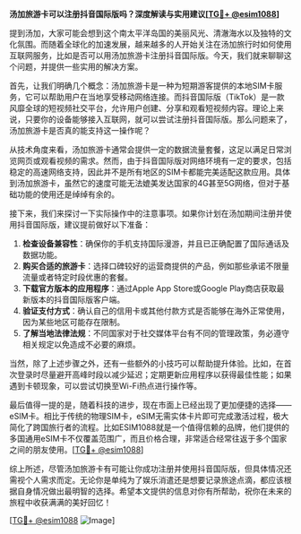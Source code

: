 **汤加旅游卡可以注册抖音国际版吗？深度解读与实用建议[[TG💪+ @esim1088](https://t.me/s/esim1088)]**

提到汤加，大家可能会想到这个南太平洋岛国的美丽风光、清澈海水以及独特的文化氛围。而随着全球化的加速发展，越来越多的人开始关注在汤加旅行时如何使用互联网服务，比如是否可以用汤加旅游卡注册抖音国际版。今天，我们就来聊聊这个问题，并提供一些实用的解决方案。

首先，让我们明确几个概念：汤加旅游卡是一种为短期游客提供的本地SIM卡服务，它可以帮助用户在当地享受移动网络连接。而抖音国际版（TikTok）是一款风靡全球的短视频社交平台，允许用户创建、分享和观看短视频内容。理论上来说，只要你的设备能够接入互联网，就可以尝试注册抖音国际版。那么问题来了，汤加旅游卡是否真的能支持这一操作呢？

从技术角度来看，汤加旅游卡通常会提供一定的数据流量套餐，这足以满足日常浏览网页或观看视频的需求。然而，由于抖音国际版对网络环境有一定的要求，包括稳定的高速网络支持，因此并不是所有地区的SIM卡都能完美适配这款应用。具体到汤加旅游卡，虽然它的速度可能无法媲美发达国家的4G甚至5G网络，但对于基础功能的使用还是绰绰有余的。

接下来，我们来探讨一下实际操作中的注意事项。如果你计划在汤加期间注册并使用抖音国际版，建议提前做好以下准备：

1. **检查设备兼容性**：确保你的手机支持国际漫游，并且已正确配置了国际通话及数据功能。
2. **购买合适的旅游卡**：选择口碑较好的运营商提供的产品，例如那些承诺不限量流量或者特定时段优惠的套餐。
3. **下载官方版本的应用程序**：通过Apple App Store或Google Play商店获取最新版本的抖音国际版客户端。
4. **验证支付方式**：确认自己的信用卡或其他付款方式是否能够在海外正常使用，因为某些地区可能存在限制。
5. **了解当地法律法规**：不同国家对于社交媒体平台有不同的管理政策，务必遵守相关规定以免造成不必要的麻烦。

当然，除了上述步骤之外，还有一些额外的小技巧可以帮助提升体验。比如，在首次登录时尽量避开高峰时段以减少延迟；定期更新应用程序以获得最佳性能；如果遇到卡顿现象，可以尝试切换至Wi-Fi热点进行操作等。

最后值得一提的是，随着科技的进步，现在市面上已经出现了更加便捷的选择——eSIM卡。相比于传统的物理SIM卡，eSIM无需实体卡片即可完成激活过程，极大简化了跨国旅行者的流程。比如ESIM1088就是一个值得信赖的品牌，他们提供的多国通用eSIM卡不仅覆盖范围广，而且价格合理，非常适合经常往返于多个国家之间的朋友使用。[[TG💪+ @esim1088](https://t.me/s/esim1088)]

综上所述，尽管汤加旅游卡有可能让你成功注册并使用抖音国际版，但具体情况还需视个人需求而定。无论你是单纯为了娱乐消遣还是想要记录旅途点滴，都应该根据自身情况做出最明智的选择。希望本文提供的信息对你有所帮助，祝你在未来的旅程中收获满满的美好回忆！

[[TG💪+ @esim1088](https://t.me/s/esim1088) ![Image](https://i.postimg.cc/4NQfJmqS/Snipaste-2025-05-13-00-14-12.png)]